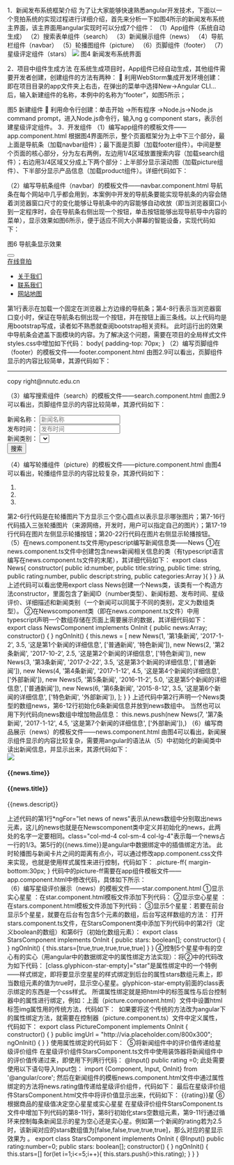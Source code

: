 1．新闻发布系统框架介绍
为了让大家能够快速熟悉angular开发技术，下面以一个竞拍系统的实现过程进行详细介绍，首先来分析一下如图4所示的新闻发布系统主界面，该主界面用angular实现时可以分成7个组件：
（1）App组件（系统自动生成）
（2）搜索表单组件（search）
（3）新闻展示组件（news）
（4）导航栏组件（navbar）
（5）轮播图组件（picture）
（6）页脚组件（footer）
（7）星级评定组件（stars）
 ![](/assets/24.JPG)
图4 新闻发布系统界面

2．项目中组件生成方法
在系统生成项目时，App组件已经自动生成，其他组件需要开发者创建，创建组件的方法有两种：
	利用WebStorm集成开发环境创建：即在项目目录的app文件夹上右击，在弹出的菜单中选择New→Angular CLI…后，输入新建组件的名称，本例中的名称为“footer”，如图5所示；
 
图5 新建组件
	利用命令行创建：单击开始 →所有程序 →Node.js→Node.js command prompt，进入Node.js命令行，输入ng  g component stars，表示创建星级评定组件。
3．开发组件
（1）编写app组件的模板文件——app.component.html
根据图4界面所示，整个页面框架分为上中下三个部分，最上面是导航条（加载navbar组件）；最下面是页脚（加载footer组件）。中间是整个页面的核心部分，分为左右两例，左边用1/4区域放置搜索内容（加载search组件）；右边用3/4区域又分成上下两个部分：上半部分显示滚动图（加载picture组件）、下半部分显示产品信息（加载product组件）。详细代码如下：
<app-navbar></app-navbar>
<div class="container">
  <div class="row">
      <div class="col-md-3">
          <app-search></app-search>
      </div>
      <div class="col-md-9">
          <div class="row">
              <app-picture></app-picture>
          </div>
          <div class="row">
              <app-product></app-product>
          </div>
      </div>
  </div>
</div>
<app-footer></app-footer>
（2）编写导航条组件（navbar）的模板文件——navbar.component.html
导航条在每个网站中几乎都会用到，本案例中开发的导航条要能实现导航条的内容会随着浏览器窗口尺寸的变化能够让导航条中的内容能够自动收放（即当浏览器窗口小到一定程序时，会在导航条右侧出现一个按钮，单击按钮能够出现导航导中内容的菜单），显示效果如图6所示，便于适应不同大小屏幕的智能设备，实现代码如下：
 
图6 导航条显示效果
<nav class="navbar navbar-inverse navbar-fixed-top">
<div class="container">
        <div class="nav-header">
            <button type="button" class="navbar-toggle" data-toggle="collapse" data-target=".navbb">
                <span class="icon-bar"></span>
                <span class="icon-bar"></span>
                <span class="icon-bar"></span>
            </button>
        </div>
        <div class="navbar-header">
            <a class="navbar-brand" href="#">在线竞拍</a>
        </div>
        <div class="collapse navbar-collapse navbb">
            <ul class="nav navbar-nav">
                <li><a href="#">关于我们</a></li>
                <li><a href="#">联系我们</a></li>
                <li><a href="#">网站地图</a></li>
            </ul>
        </div>
    </div>
</nav>
第1行表示在加载一个固定在浏览器上方边缘的导航条；第4-8行表示当浏览器窗口变小时，保证在导航条右侧出现一个按钮，并在按钮上画三条线。以上代码均是用bootstrap写成，读者如不熟悉就查阅bootstrap相关资料。
此时运行出的效果中导航条会遮盖下面模块的内容。为了解决这个问题，需要在项目的全局样式文件styles.css中增加如下代码：
body{
    padding-top: 70px;
}
（2）编写页脚组件（footer）的模板文件——footer.component.html
由图2.9可以看出，页脚组件显示的内容比较简单，其源代码如下：
<div class="container">
  <hr>
  <footer>
    <div class="row">
      <div class="col-lg-12">
        <p> copy right@nnutc.edu.cn </p>
      </div>
   </div>
 </footer>
</div>

（3）编写搜索组件（search）的模板文件——search.component.html
由图2.9可以看出，页脚组件显示的内容比较简单，其源代码如下：
<form name="searchForm" role="form">
  <div class="form-group">
    <label for="newsTitle">新闻名称：</label>
    <input type="text" id="newsTitle" placeholder="新闻名称" class="form-control">
  </div>
  <div class="form-group">
    <label for="newsPrice">发布时间：</label>
    <input type="number" id="newsPrice" placeholder="发布时间" class="form-control">
  </div>
  <div class="form-group">
    <label for="newsCatgoery">新闻类别：</label>
    <select   id="newsCatgoery"  class="form-control"></select>
  </div>
  <div class="form-group">
    <button type="submit" class="btn btn-promary btn-block">搜索</button>
  </div>
</form>
（4）编写轮播组件（picture）的模板文件——picture.component.html
由图4可以看出，轮播组件显示的内容比较复杂，其源代码如下：
<div class="carousel slide" data-ride="carousel">
    <ol class="carousel-indicators">
        <li class="active"></li>
        <li></li>
        <li></li>
    </ol>
    <div class="carousel-inner">
        <div class="item active">
            <img class="slide-image" src="http://via.placeholder.com/800x300" alt="">
        </div>
        <div class="item">
            <img class="slide-image" src="http://via.placeholder.com/800x300" alt="">
        </div>
        <div class="item">
            <img class="slide-image" src="http://via.placeholder.com/800x300" alt="">
        </div>
        <a class="left carousel-control" href="javascript:$('.carousel').carousel('prev')">
            <span class="glyphicon glyphicon-chevron-left"></span>
        </a>
        <a class="right carousel-control" href="javascript:$('.carousel').carousel('next')">
            <span class="glyphicon glyphicon-chevron-right"></span>
        </a>
    </div>
</div>
第2-6行代码是在轮播图片下方显示三个空心圆点以表示显示哪张图片；第7-16行代码插入三张轮播图片（来源网络，开发时，用户可以指定自己的图片）；第17-19行代码在图片左侧显示轮播按钮；第20-22行代码在图片右侧显示轮播按钮。
（5）在news.component.ts文件用typescript编写新闻信息类——News
①在news.component.ts文件中创建包含news新闻相关信息的类（有typescript语言编写在news.component.ts文件的末尾），其详细代码如下：
export class News{
  constructor(
      public id:number,
      public title:string,
      public time: string,
      public rating:number,
      public descript:string,
      public categories:Array<string>
  ){    
  }
}
从上述代码可以看出使用export class News创建一个News类，该类有一个构造方法constructor，里面包含了新闻ID（number类型）、新闻标题、发布时间、星级评价、详细描述和新闻类别（一个新闻可以同属于不同的类别，定义为数组类型）。
②在Newscomponent类（即在news.component.ts文件）中用typescript声明一个数组存储在页面上需要展示的数据，其详细代码如下：
export class NewsComponent implements OnInit {
  public  news:Array<News>;
  constructor() { }
  ngOnInit() {
   this.news = [
      new News(1, '第1条新闻', '2017-1-2', 3.5, '这是第1个新闻的详细信息', ['普通新闻', '特色新闻']),
      new News(2, '第2条新闻', '2017-10-2', 2.5, '这是第2个新闻的详细信息', ['特色新闻']),
      new News(3, '第3条新闻', '2017-2-22', 3.5, '这是第3个新闻的详细信息', ['普通新闻']),
      new News(4, '第4条新闻', '2017-1-12', 4.5, '这是第4个新闻的详细信息', ['外部新闻']),
      new News(5, '第5条新闻', '2016-11-2', 5.0, '这是第5个新闻的详细信息', ['普通新闻']),
      new News(6, '第6条新闻', '2015-8-12', 3.5, '这是第6个新闻的详细信息', ['特色新闻', '外部新闻']),
    ];  }
}
上述代码中第2行声明一个News类型的数组news，第6-12行初始化6条新闻信息并放到news数组中。
当然也可以用下列代码向news数组中增加物品信息：
this.news.push(new News(7, '第7条新闻', '2017-1-12', 4.5, '这是第7个新闻的详细信息', ['外部新闻']),)
（6）编写商品展示（news）的模板文件——news.component.html
由图4可以看出，新闻展示组件显示的内容比较复杂，需要用angular的语法从（5）中初始化的新闻类中读出新闻信息，并显示出来，其源代码如下：
<div *ngFor="let news of news" class="col-md-4 col-sm-4 col-lg-4">
    <div class="thumbnail">
        <img src="http://via.placeholder.com/320x150">
        <div class="caption">
            <h4 class="pull-right">{{news.time}}</h4>
            <h4><a>{{news.title}}</a></h4>
            <p>{{news.descript}}</p>
        </div>
        <div>
            <app-stars></app-stars>
        </div>
    </div>
</div>
上述代码的第1行*ngFor="let news of news"表示从news数组中分别取出news元素，这儿的news也就是在Newscomponent类中定义并初始化的news，此两处的名字一定要相同。class="col-md-4 col-sm-4 col-lg-4"表示每一个news占一行的1/3。第5行的{{news.time}}是angular中数据绑定中的插值绑定方法。
此时轮播图与新闻卡片之间的距离有点小，可以通过修改app.component.css文件来实现，也就是使用样式属性来进行控制，代码如下：
.picture-ff{
    margin-bottom:30px;
}
代码中的picture-ff需要在app组件模板文件——app.component.html中修改代码，具体如下所示：
<div class="row picture-ff">
     <app-picture></app-picture>
</div>
（6）编写星级评价展示（news）的模板文件——star.component.html
①显示实心星星 ：在star.component.html模板文件添加下列代码：
<span class="glyphicon glyphicon-star"></span>
②显示空心星星 ：在stars.component.html模板文件添加下列代码：
<span class="glyphicon glyphicon-star glyphicon-star-empty"></span>
③显示5个星星：若要在前台显示5个星星，就要在后台有包含5个元素的数组，后台写这样数组的方法：
打开stars.component.ts文件，在StarsComponent类中添加下列代码中的第2行（定义boolean的数组）和第6行（初始化数组元素）：
export class StarsComponent implements OnInit {
    public stars: boolean[];
    constructor() {
    }
    ngOnInit() {
        this.stars=[true,true,true,true,true]
    }
}
④控制5个星星中有的空心有的实心（用angular中的数据绑定中的属性绑定方法实现）：将②中的代码改为如下代码：
<span *ngFor="let star of stars" class="glyphicon glyphicon-star" [class.glyphicon-star-empty]="star"></span>
[class.glyphicon-star-empty]="star"是属性绑定中的一个特例——样式绑定，即将要显示空星星的样式绑定到后台的属性stars数组元素上，即当数组元素的值为true时，显示空心星星。glyphicon-star-empty前面的class表示绑定的东西是一个css样式。
所谓属性绑定就是把html中的标签属性与后台控制器中的属性进行绑定，例如：上面（picture.component.html）文件中设置html标签img属性用的传统方法，代码如下：
<img class="slide-image" src="http://via.placeholder.com/800x300" alt="">
如果要将这个传统的方法改为angular下的属性绑定方法，就需要在控制器（picture.component.ts）文件中定义属性，代码如下：
export class PictureComponent implements OnInit {
    constructor() {
    }
    public imgUrl = "http://via.placeholder.com/800x300";
    ngOnInit() {
    }
}
使用属性绑定的代码如下：
<img class="slide-image" [src]=imgUrl alt="">
⑤将新闻组件中的评价值传递给星级评价组件
在星级评价组件StarsComponent.ts文件中使用装饰器将新闻组件中的评价值传递过来，即使用下列两行代码：
@Input()
public rating =0;
此处需要使用以下语句导入Input包：
import {Component, Input, OnInit} from '@angular/core';
然后在新闻组件的模板news.component.html文件中通过属性绑定的方法将news.rating值传递给星级评价组件，代码如下：
<app-stars [rating]="news.rating"  ></app-stars>
最后在星级评价组件StarsComponent.html文件中将评价值显示出来，代码如下：
<span >{{rating}}星</span>
⑥根据商品的星级值决定空心星星或实心星星
在星级评价组件StarsComponent.ts文件中增加下列代码的第8-11行，第8行初始化stars空数组元素，第9-11行通过循环来控制每条新闻显示的星为空心还是实心星。例如第一个新闻的rating若为2.5时，该新闻对应的stars数组值为[false,false,true,true,true]，那么对应的星显示效果为 。
export class StarsComponent implements OnInit {
    @Input()
    public rating:number=0;
    public stars: boolean[];
    constructor() {
    }
    ngOnInit() {
        this.stars=[]
        for(let i=1;i<=5;i++){
            this.stars.push(i>this.rating);
        }
    }
}


